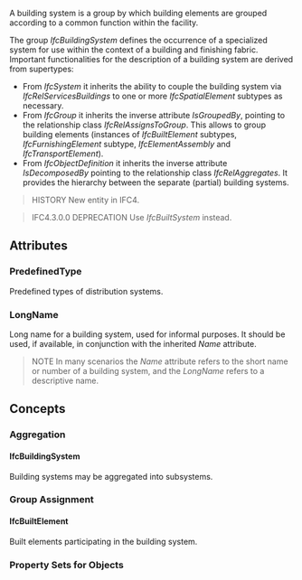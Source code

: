 A building system is a group by which building elements are grouped according to a common function within the facility.

<!-- end of short definition -->


The group _IfcBuildingSystem_ defines the occurrence of a specialized system for use within the context of a building and finishing fabric. Important functionalities for the description of a building system are derived from supertypes:

* From _IfcSystem_ it inherits the ability to couple the building system via _IfcRelServicesBuildings_ to one or more _IfcSpatialElement_ subtypes as necessary.
* From _IfcGroup_ it inherits the inverse attribute _IsGroupedBy_, pointing to the relationship class _IfcRelAssignsToGroup_. This allows to group building elements (instances of _IfcBuiltElement_ subtypes, _IfcFurnishingElement_ subtype, _IfcElementAssembly_ and _IfcTransportElement_).
* From _IfcObjectDefinition_ it inherits the inverse attribute _IsDecomposedBy_ pointing to the relationship class _IfcRelAggregates_. It provides the hierarchy between the separate (partial) building systems.

> HISTORY New entity in IFC4.

> IFC4.3.0.0 DEPRECATION Use _IfcBuiltSystem_ instead.

## Attributes

### PredefinedType
Predefined types of distribution systems.

### LongName
Long name for a building system, used for informal purposes. It should be used, if available, in conjunction with the inherited _Name_ attribute.
> NOTE In many scenarios the _Name_ attribute refers to the short name or number of a building system, and the _LongName_ refers to a descriptive name.

## Concepts

### Aggregation



#### IfcBuildingSystem

Building systems may be aggregated into subsystems.

### Group Assignment



#### IfcBuiltElement

Built elements participating in the building system.

### Property Sets for Objects



